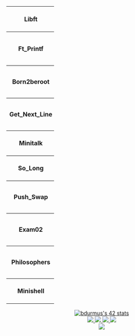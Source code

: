 <body>
<table style="width:25%"; align="center";>
  <tr>
    <th>Libft</th>
    <td href="https://github.com/JaeSeoKim/badge42"><img src="https://badge42.vercel.app/api/v2/cl6z2b7h700110hmaifbxnscx/project/2473050" alt="bdurmus's 42 Libft Score" /></td>
    </tr>
    <tr>
	<th style="width:50%">Ft_Printf</th>
    <th href="https://github.com/JaeSeoKim/badge42"><img src="https://badge42.vercel.app/api/v2/cl6z2b7h700110hmaifbxnscx/project/2508310" alt="bdurmus's 42 ft_printf Score" /></td>
    </tr>
    <tr>
	<th style="width:50%">Born2beroot</th>
    <td href="https://github.com/JaeSeoKim/badge42"><img src="https://badge42.vercel.app/api/v2/cl6z2b7h700110hmaifbxnscx/project/2513275" alt="bdurmus's 42 Born2beroot Score" /></td>
    </tr>
    <tr>
	<th style="width:50%">Get_Next_Line</th>
    <td href="https://github.com/JaeSeoKim/badge42"><img src="https://badge42.vercel.app/api/v2/cl6z2b7h700110hmaifbxnscx/project/2506163" alt="bdurmus's 42 get_next_line Score" /></td>
    </td>
    </tr>
    <tr>
	<th style="width:50%">Minitalk</th>
    <td href="https://github.com/JaeSeoKim/badge42"><img src="https://badge42.vercel.app/api/v2/cl6z2b7h700110hmaifbxnscx/project/2542963" alt="bdurmus's 42 minitalk Score" /></td>
    </tr>
    <tr>
	<th style="width:50%">So_Long</th>
    <td href="https://github.com/JaeSeoKim/badge42"><img src="https://badge42.vercel.app/api/v2/cl6z2b7h700110hmaifbxnscx/project/2537957" alt="bdurmus's 42 so_long Score" /></td>
    </tr>
    <tr>
	<th style="width:50%">Push_Swap</th>
    <td href="https://github.com/JaeSeoKim/badge42"><img src="https://badge42.vercel.app/api/v2/cl6z2b7h700110hmaifbxnscx/project/2542966" alt="bdurmus's 42 push_swap Score" /></td>
    </tr>
    <tr>
    <th>Exam02</th>
    <td href="https://github.com/JaeSeoKim/badge42"><img src="https://badge42.vercel.app/api/v2/cl6z2b7h700110hmaifbxnscx/project/2566475" alt="bdurmus's 42 Exam Rank 02 Score" /></td>
    </tr>
	<tr>
	<th style="width:50%">Philosophers</th>
    <td href="https://github.com/JaeSeoKim/badge42"><img src="https://badge42.vercel.app/api/v2/cl6z2b7h700110hmaifbxnscx/project/2753344" alt="bdurmus's 42 Philosophers Score" /></td>
    </tr>
    <tr>
	<th style="width:50%">Minishell</th>
    <td href="https://github.com/JaeSeoKim/badge42"><img src="https://badge42.vercel.app/api/v2/cl6z2b7h700110hmaifbxnscx/project/2753343" alt="bdurmus's 42 minishell Score" /></td>
    </tr>
</table>

</body>
</html>

<div align="center">
  <a href="https://github.com/JaeSeoKim/badge42">
    <img src="https://badge42.vercel.app/api/v2/cl6z2b7h700110hmaifbxnscx/stats?cursusId=21&coalitionId=233"
    alt="bdurmus's 42 stats"/>
  </a><br>
  <a href="https://www.linkedin.com/in/benbaho/">
    <img src="https://img.shields.io/badge/LinkedIn-0077B5?style=for-the-badge&logo=linkedin&logoColor=white"/>
  </a>
  <a href="https://www.instagram.com/benbahooo/">
    <img src="https://img.shields.io/badge/Instagram-E4405F?style=for-the-badge&logo=instagram&logoColor=white"/>
  </a>
  <a href="mailto:bdurmus@student.42kocaeli.com.tr">
    <img src="https://img.shields.io/badge/Gmail-D14836?style=for-the-badge&logo=gmail&logoColor=white"/>
  </a>
  <a href="https://discordapp.com/users/267239714577186816">
    <img src="https://img.shields.io/badge/Discord-5865F2?style=for-the-badge&logo=discord&logoColor=white"/>
  </a><br>
  <a href="https://github.com/anuraghazra/github-readme-stats">
    <img src="https://github-readme-stats.vercel.app/api/top-langs/?username=benbaho&langs_count=8"/>
  </a>
</div>

